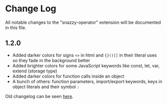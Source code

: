 # Change Log
All notable changes to the "snazzy-operator" extension will be documented in this file.

## 1.2.0
- Added darker colors for signs `<>` in html and `{}()[]` in their literal uses so they fade in the background better
- Added brighter colors for some JavaScript keywords like const, let, var, extend (storage type)
- Added darker colors for function calls inside an object
- A bunch of others: function parameters, import/export keywords, keys in object literals and their symbol `:`

Old changelog can be seen [here](https://github.com/aaronthomas/vscode-snazzy-operator/blob/master/CHANGELOG.md).
